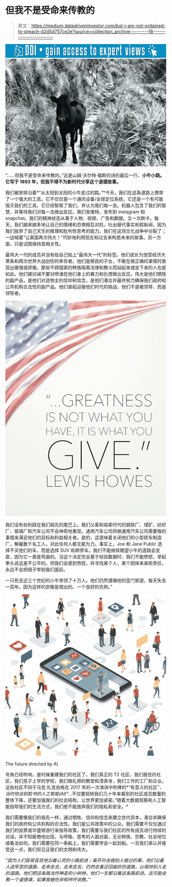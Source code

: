 # 但我不是受命来传教的

> 原文：<https://medium.datadriveninvestor.com/but-i-am-not-ordained-to-preach-d2d5d757ce2e?source=collection_archive---------18----------------------->

[![](img/7d2912091cd26a584b4eb9263ee51923.png)](http://www.track.datadriveninvestor.com/1B9E)![](img/44d1b88c5043a226488f90854c537baf.png)

“……但我不是受命来传教的。”这是山姆·沃尔特·福斯的诗的最后一行，**小牛小路。它写于 1893 年，但我不得不为新时代分享这个道德故事。**

我们被安排沿着*“从太阳到太阳的小牛走过的路。”*今天，我们在这条道路上携带了一个强大的工具。它不仅仅是一个通讯设备/全球定位系统，它还是一个有可能毁灭我们的工具。它已经智取了我们，并认为我们每一击。机器人包含了我们的智慧，并等待我们对每一击做出反应。我们发推特，发布到 instagram 和 snapchat。我们的精神状态从事于人物、视频、广告和数据。又一次刷卡。每天，我们越来越多地让自己的情绪和恐惧相互对抗，吐出替代事实和假新闻，因为我们放弃了自己天生的推理和批判性思考的能力。我们在这场文化战争中分裂了；一边喊着“让美国再次伟大！”巧妙地利用现在和过去来构思未来的故事。另一方面，只是试图保持其相关性。

最伟大一代的成员并没有给自己贴上“最伟大一代”的标签。他们成长为饱受经济大萧条和两次世界大战创伤的幸存者。他们是移民的子女，不敢在做正确的事情时表现出傲慢或骄傲。那些不顾国家的种族隔离法律和教义而站起来或坐下来的人也是如此。他们被训诫不要对喷涌在他们身上的暴力和仇恨做出反应。伟大是他们牺牲的副产品，是他们对造物主的信仰和信念，是他们凑合并最终努力确保我们政府和公共机构合法性的副产品。他们奋起迎接他们时代的挑战，他们不是被领导，而是领导者。

![](img/56c5ae4c3bfe8a5f9bad0e5e4c74ddfb.png)

我们没有权利踩在我们祖先的尾巴上。我们父辈和祖辈时代的钢铁厂、煤矿、纺织厂、玻璃厂和汽车公司不会神奇地重现。通用汽车公司将做通用汽车公司需要做的事情来满足他们的目标和利益相关者。是的，这意味着关闭他们的小型轿车制造厂，解雇数千名工人。对此任何人都无能为力。事实上，Joe 和 Jane Public 选择不买他们的车，而是选择 SUV 和跨界车。我们不能继续期望小牛的道路会变直，因为它一直是弯曲的。当这个决定完全基于经验数据时，我们不能愤怒，举起拳头说这是不公平的。但我们会感到愤怒，并寻找某个人、某个团体来承担责任，永远不会把镜子举到我们面前。

一只死去近三个世纪的小牛带领了十万人。他们仍然遵循他的歪门邪道，每天失去一百年。因为这样的崇敬是借出的。一个良好的先例。”

![](img/6a2cd85210391306f05cbbfea22be3ae.png)

The future directed by AI

号角已经吹响，是时候重建我们的社区了，我们真正的 T2 社区，我们居住的社区，我们孩子上学的学校，我们做礼拜的教堂和清真寺，我们工作的工厂和企业。这些社区不同于马克·扎克伯格在 2017 年的一次演讲中吹捧的*“有意义的社区”*，当时他谈到脸书的人工智能(AI)*“…不仅要扭转我们几十年来看到的社区成员数量的整体下降，还要加强我们的社会结构，让世界更加紧密。”随着大数据观察和人工智能指导我们的生活方式，我们绝不能放弃我们的隐私和安全。*

我们需要像我们的祖先一样，通过牺牲、信仰和信念来建立世代资本，凑合并确保我们的政府和公共机构的合法性。我们是公共政策中的公众。我们需要不仅仅通过我们的投票或华盛顿游行来指导政策，我们需要与我们社区的所有成员进行持续的对话，并不知疲倦地出现，与呼吸、思考的人面对面，无论种族、宗教、社会地位或看法如何。我们需要在同一条船上，我们需要学会一起划船。一旦我们承认并接受这一点，我们将见证我们的文明和伟大。

*“因为人们容易盲目地沿着心灵的小路前进；离开孙去做别人做过的事。他们沿着人迹罕至的道路，走来走去，走来走去，仍然走着迂回曲折的道路，以保持别人走的道路。他们把这条路当作神圣的小树林，他们一生都沿着这条路前进。这可能会教一个道德课，如果我被任命和呼吁说教。”*